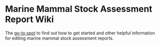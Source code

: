 # Marine Mammal Stock Assessment Report Wiki
The [go-to spot](https://github.com/NMML/sar-wiki/wiki) to find out how to get started and other helpful information for editing marine mammal stock assessment reports.

### 
